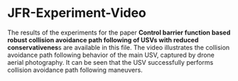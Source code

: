 # JFR-Experiment-Video
The results of the experiments for the paper **Control barrier function based robust collision avoidance path following of USVs with reduced conservativenes**s are available in this file. The video illustrates the collision avoidance path following behavior of the main USV, captured by drone aerial photography. It can be seen that the USV successfully performs collision avoidance path following maneuvers.
